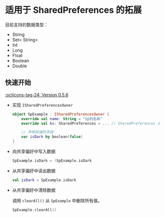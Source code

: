 # 适用于 SharedPreferences 的拓展

目前支持的数据类型：

- String
- Set< String>
- Int
- Long
- Float
- Boolean
- Double

## 快速开始

[:octicons-tag-24: Version 0.5.6](https://ave.entropy2020.cn/version/tools/#056)

- 实现 `ISharedPreferencesOwner`

    ```kotlin
    object SpExample : ISharedPreferencesOwner {
        override val name: String = "Sp的名称"
        override val kv: SharedPreferences = ... // SharedPreferences 对象

        // 声明存储的字段
        var isDark by boolean(false)
    }
    ```

- 向共享偏好中写入数据

    ```kotlin
    SpExample.isDark = !SpExample.isDark
    ```

- 从共享偏好中读出数据

    ```kotlin
    val isDark = SpExample.isDark
    ```

- 从共享偏好中清除数据

    调用 `clearAll()` 从 `SpExample` 中删除所有值。

    ```kotlin
    SpExample.clearAll()
    ```
